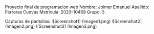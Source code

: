 Proyecto final de programacion web 
Nombre: Joimer Emanuel 
Apellido: Ferreras Cuevas 
Matricula: 2020-10468 
Grupo: 3 

Capturas de pantallas: 
![Screenshot1] (Imagen1.png)
![Screenshot2] (Imagen2.png)
![Screenshot3] (Imagen3.png)
